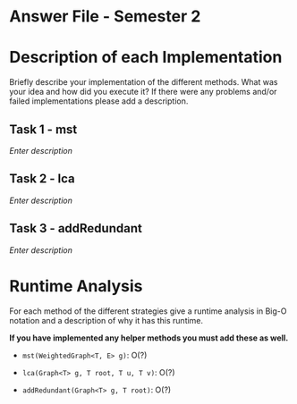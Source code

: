 # Answer File - Semester 2
# Description of each Implementation
Briefly describe your implementation of the different methods. What was your idea and how did you execute it? If there were any problems and/or failed implementations please add a description.

## Task 1 - mst
*Enter description*

## Task 2 - lca
*Enter description*

## Task 3 - addRedundant
*Enter description*


# Runtime Analysis
For each method of the different strategies give a runtime analysis in Big-O notation and a description of why it has this runtime.

**If you have implemented any helper methods you must add these as well.**

* ``mst(WeightedGraph<T, E> g)``: O(?)







* ``lca(Graph<T> g, T root, T u, T v)``: O(?)



    
* ``addRedundant(Graph<T> g, T root)``: O(?)
   


